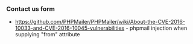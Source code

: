 ### Contact us form
- https://github.com/PHPMailer/PHPMailer/wiki/About-the-CVE-2016-10033-and-CVE-2016-10045-vulnerabilities - phpmail injection when supplying "from" attribute